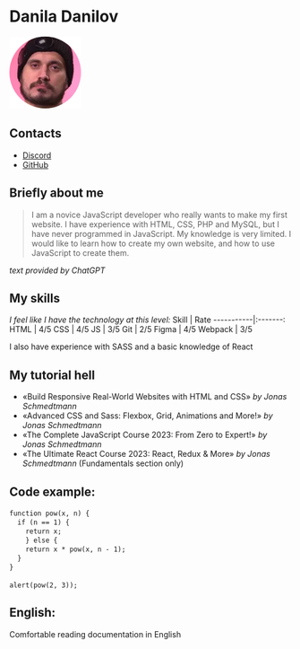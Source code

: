 # Danila Danilov
![avatar](/ava.png)
## Contacts
* [Discord](https://discord.com/users/196578277882593281/)
* [GitHub](https://github.com/probluesea)

## Briefly about me
> I am a novice JavaScript developer who really wants to make my first website.
> I have experience with HTML, CSS, PHP and MySQL, but I have never programmed in JavaScript.
> My knowledge is very limited. I would like to learn how to create my own website, and how to use JavaScript to create them.

*text provided by ChatGPT*
## My skills
*I feel like I have the technology at this level:*
Skill    | Rate 
-----------|:-------: 
HTML       |   4/5 
CSS    |   4/5 
JS      |   3/5
Git      |   2/5
Figma      |   4/5
Webpack      |   3/5

I also have experience with SASS and a basic knowledge of React
## My tutorial hell
* «Build Responsive Real-World Websites with HTML and CSS» *by Jonas Schmedtmann*
* «Advanced CSS and Sass: Flexbox, Grid, Animations and More!» *by Jonas Schmedtmann*
* «The Complete JavaScript Course 2023: From Zero to Expert!» *by Jonas Schmedtmann*
* «The Ultimate React Course 2023: React, Redux & More» *by Jonas Schmedtmann* (Fundamentals section only)
## Code example:
```
function pow(x, n) {
  if (n == 1) {
    return x;
    } else {
    return x * pow(x, n - 1);
  }
}

alert(pow(2, 3));
```
## English:
Comfortable reading documentation in English
